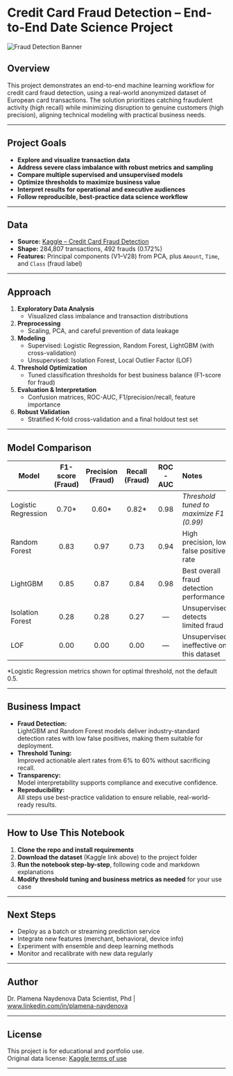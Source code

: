 # Credit Card Fraud Detection – End-to-End Date Science Project

![Fraud Detection Banner](https://img.shields.io/badge/machine%20learning-fraud%20detection-blue) 

## Overview

This project demonstrates an end-to-end machine learning workflow for credit card fraud detection, using a real-world anonymized dataset of European card transactions. The solution prioritizes catching fraudulent activity (high recall) while minimizing disruption to genuine customers (high precision), aligning technical modeling with practical business needs.

---

## Project Goals

- **Explore and visualize transaction data**
- **Address severe class imbalance with robust metrics and sampling**
- **Compare multiple supervised and unsupervised models**
- **Optimize thresholds to maximize business value**
- **Interpret results for operational and executive audiences**
- **Follow reproducible, best-practice data science workflow**

---

## Data

- **Source:** [Kaggle – Credit Card Fraud Detection](https://www.kaggle.com/datasets/mlg-ulb/creditcardfraud)
- **Shape:** 284,807 transactions, 492 frauds (0.172%)
- **Features:** Principal components (V1–V28) from PCA, plus `Amount`, `Time`, and `Class` (fraud label)

---

## Approach

1. **Exploratory Data Analysis**
   - Visualized class imbalance and transaction distributions
2. **Preprocessing**
   - Scaling, PCA, and careful prevention of data leakage
3. **Modeling**
   - Supervised: Logistic Regression, Random Forest, LightGBM (with cross-validation)
   - Unsupervised: Isolation Forest, Local Outlier Factor (LOF)
4. **Threshold Optimization**
   - Tuned classification thresholds for best business balance (F1-score for fraud)
5. **Evaluation & Interpretation**
   - Confusion matrices, ROC-AUC, F1/precision/recall, feature importance
6. **Robust Validation**
   - Stratified K-fold cross-validation and a final holdout test set

---

## Model Comparison

| Model               | F1-score (Fraud) | Precision (Fraud) | Recall (Fraud) | ROC-AUC | Notes                                            |
|---------------------|:----------------:|:-----------------:|:--------------:|:-------:|:------------------------------------------------|
| Logistic Regression |      0.70*       |      0.60*        |     0.82*      |  0.98   | *Threshold tuned to maximize F1 (0.99)*         |
| Random Forest       |      0.83        |      0.97         |     0.73       |  0.94   | High precision, low false positive rate         |
| LightGBM            |      0.85        |      0.87         |     0.84       |  0.98   | Best overall fraud detection performance        |
| Isolation Forest    |      0.28        |      0.28         |     0.27       |    —    | Unsupervised; detects limited fraud             |
| LOF                 |      0.00        |      0.00         |     0.00       |    —    | Unsupervised; ineffective on this dataset       |

\*Logistic Regression metrics shown for optimal threshold, not the default 0.5.

---

## Business Impact

- **Fraud Detection:**  
  LightGBM and Random Forest models deliver industry-standard detection rates with low false positives, making them suitable for deployment.
- **Threshold Tuning:**  
  Improved actionable alert rates from 6% to 60% without sacrificing recall.
- **Transparency:**  
  Model interpretability supports compliance and executive confidence.
- **Reproducibility:**  
  All steps use best-practice validation to ensure reliable, real-world-ready results.

---

## How to Use This Notebook

1. **Clone the repo and install requirements**
2. **Download the dataset** (Kaggle link above) to the project folder
3. **Run the notebook step-by-step**, following code and markdown explanations
4. **Modify threshold tuning and business metrics as needed** for your use case

---

## Next Steps

- Deploy as a batch or streaming prediction service
- Integrate new features (merchant, behavioral, device info)
- Experiment with ensemble and deep learning methods
- Monitor and recalibrate with new data regularly

---

## Author

Dr. Plamena Naydenova 
Data Scientist, Phd | www.linkedin.com/in/plamena-naydenova

---

## License

This project is for educational and portfolio use.  
Original data license: [Kaggle terms of use](https://www.kaggle.com/datasets/mlg-ulb/creditcardfraud)

---

